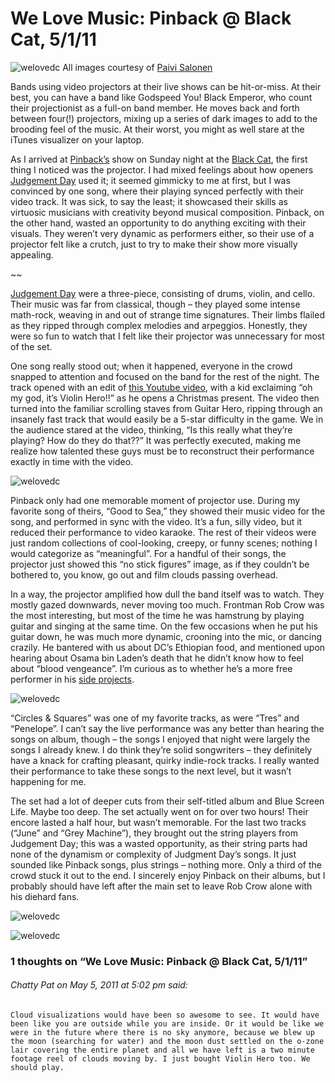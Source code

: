 # We Love Music: Pinback @ Black Cat, 5/1/11

![welovedc](/content/images/5681928573_0002d40da1_o.jpg "Pinback @BlackCatDC-16")
All images courtesy of [Paivi Salonen](http://www.flickr.com/photos/spiggycat/sets/72157626510473335/)

Bands using video projectors at their live shows can be hit-or-miss. At their best, you can have a band like Godspeed You! Black Emperor, who count their projectionist as a full-on band member. He moves back and forth between four(!) projectors, mixing up a series of dark images to add to the brooding feel of the music. At their worst, you might as well stare at the iTunes visualizer on your laptop.

As I arrived at [Pinback’s](http://www.pinback.com/) show on Sunday night at the [Black Cat](http://blackcatdc.com/), the first thing I noticed was the projector. I had mixed feelings about how openers [Judgement Day](http://www.stringmetal.com/judgementday/) used it; it seemed gimmicky to me at first, but I was convinced by one song, where their playing synced perfectly with their video track. It was sick, to say the least; it showcased their skills as virtuosic musicians with creativity beyond musical composition. Pinback, on the other hand, wasted an opportunity to do anything exciting with their visuals. They weren’t very dynamic as performers either, so their use of a projector felt like a crutch, just to try to make their show more visually appealing.

~~

[Judgement Day](http://www.stringmetal.com/judgementday/) were a three-piece, consisting of drums, violin, and cello. Their music was far from classical, though – they played some intense math-rock, weaving in and out of strange time signatures. Their limbs flailed as they ripped through complex melodies and arpeggios. Honestly, they were so fun to watch that I felt like their projector was unnecessary for most of the set.

One song really stood out; when it happened, everyone in the crowd snapped to attention and focused on the band for the rest of the night. The track opened with an edit of [this Youtube video](http://www.youtube.com/watch?v=pFlcqWQVVuU), with a kid exclaiming “oh my god, it’s Violin Hero!!” as he opens a Christmas present. The video then turned into the familiar scrolling staves from Guitar Hero, ripping through an insanely fast track that would easily be a 5-star difficulty in the game. We in the audience stared at the video, thinking, “Is this really what they’re playing? How do they do that??” It was perfectly executed, making me realize how talented these guys must be to reconstruct their performance exactly in time with the video.

![welovedc](/content/images/5681924521_01cddd1d8d_o.jpg "Pinback @BlackCatDC-2")

Pinback only had one memorable moment of projector use. During my favorite song of theirs, “Good to Sea,” they showed their music video for the song, and performed in sync with the video. It’s a fun, silly video, but it reduced their performance to video karaoke. The rest of their videos were just random collections of cool-looking, creepy, or funny scenes; nothing I would categorize as “meaningful”. For a handful of their songs, the projector just showed this “no stick figures” image, as if they couldn’t be bothered to, you know, go out and film clouds passing overhead.

In a way, the projector amplified how dull the band itself was to watch. They mostly gazed downwards, never moving too much. Frontman Rob Crow was the most interesting, but most of the time he was hamstrung by playing guitar and singing at the same time. On the few occasions when he put his guitar down, he was much more dynamic, crooning into the mic, or dancing crazily. He bantered with us about DC’s Ethiopian food, and mentioned upon hearing about Osama bin Laden’s death that he didn’t know how to feel about “blood vengeance”. I’m curious as to whether he’s a more free performer in his [side projects](http://www.myspace.com/goblincock).

![welovedc](/content/images/5681927353_ef86cf9f28_o.jpg "Pinback @BlackCatDC-12")

“Circles & Squares” was one of my favorite tracks, as were “Tres” and “Penelope”. I can’t say the live performance was any better than hearing the songs on album, though – the songs I enjoyed that night were largely the songs I already knew. I do think they’re solid songwriters – they definitely have a knack for crafting pleasant, quirky indie-rock tracks. I really wanted their performance to take these songs to the next level, but it wasn’t happening for me.

The set had a lot of deeper cuts from their self-titled album and Blue Screen Life. Maybe too deep. The set actually went on for over two hours! Their encore lasted a half hour, but wasn’t memorable. For the last two tracks (“June” and “Grey Machine”), they brought out the string players from Judgement Day; this was a wasted opportunity, as their string parts had none of the dynamism or complexity of Judgment Day’s songs. It just sounded like Pinback songs, plus strings – nothing more. Only a third of the crowd stuck it out to the end. I sincerely enjoy Pinback on their albums, but I probably should have left after the main set to leave Rob Crow alone with his diehard fans.

![welovedc](/content/images/5681928825_ecd7e1bcdb_o.jpg "Pinback @BlackCatDC-17")

![welovedc](/content/images/5681929611_e3df50b015_o.jpg "Pinback @BlackCatDC-20")

### 1 thoughts on “We Love Music: Pinback @ Black Cat, 5/1/11”

###### Chatty Pat on May 5, 2011 at 5:02 pm said:
    Cloud visualizations would have been so awesome to see. It would have been like you are outside while you are inside. Or it would be like we were in the future where there is no sky anymore, because we blew up the moon (searching for water) and the moon dust settled on the o-zone lair covering the entire planet and all we have left is a two minute footage reel of clouds moving by. I just bought Violin Hero too. We should play.